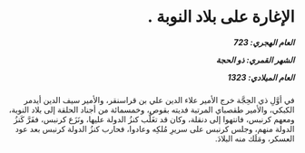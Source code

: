 <h1 dir="rtl">الإغارة على بلاد النوبة .</h1>

<h5 dir="rtl">العام الهجري:  723

الشهر القمري: ذو الحجة

العام الميلادي: 1323</h5>

<p dir="rtl">في أوَّلِ ذي الحِجَّة خرج الأمير علاء الدين علي بن قراسنقر، والأمير سيف الدين أيدمر الكبكي، والأمير طقصباي المرتبة فديته بقوص، وخمسمائة من أجناد الحلقة إلى بلاد النوبة، ومعهم كرنبس، فانتهوا إلى دنقلة، وكان قد تغَلَّب كنزُ الدولة عليها، ونَزَع كرنبس، ففَرَّ كَنزُ الدولة منهم، وجلس كرنبس على سريرِ مُلكِه وعادوا، فحارب كنزُ الدولة كرنبس بعد عود العسكر، ومَلَك منه البلادَ.</p></br>
